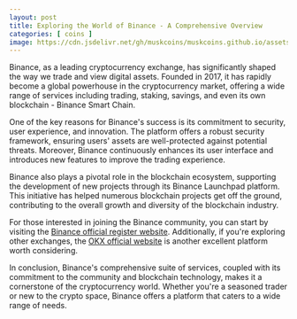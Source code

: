 ```yaml
---
layout: post
title: Exploring the World of Binance - A Comprehensive Overview
categories: [ coins ]
image: https://cdn.jsdelivr.net/gh/muskcoins/muskcoins.github.io/assets/images/btc-intro.webp
---
```

Binance, as a leading cryptocurrency exchange, has significantly shaped the way we trade and view digital assets. Founded in 2017, it has rapidly become a global powerhouse in the cryptocurrency market, offering a wide range of services including trading, staking, savings, and even its own blockchain - Binance Smart Chain. 

One of the key reasons for Binance's success is its commitment to security, user experience, and innovation. The platform offers a robust security framework, ensuring users' assets are well-protected against potential threats. Moreover, Binance continuously enhances its user interface and introduces new features to improve the trading experience.

Binance also plays a pivotal role in the blockchain ecosystem, supporting the development of new projects through its Binance Launchpad platform. This initiative has helped numerous blockchain projects get off the ground, contributing to the overall growth and diversity of the blockchain industry.

For those interested in joining the Binance community, you can start by visiting the [Binance official register website](/302.html?target=https://accounts.binance.com/register?ref=ZGR4DOXV). Additionally, if you're exploring other exchanges, the [OKX official website](/302.html?target=https://www.okx.com/join/65103688) is another excellent platform worth considering.

In conclusion, Binance's comprehensive suite of services, coupled with its commitment to the community and blockchain technology, makes it a cornerstone of the cryptocurrency world. Whether you're a seasoned trader or new to the crypto space, Binance offers a platform that caters to a wide range of needs.